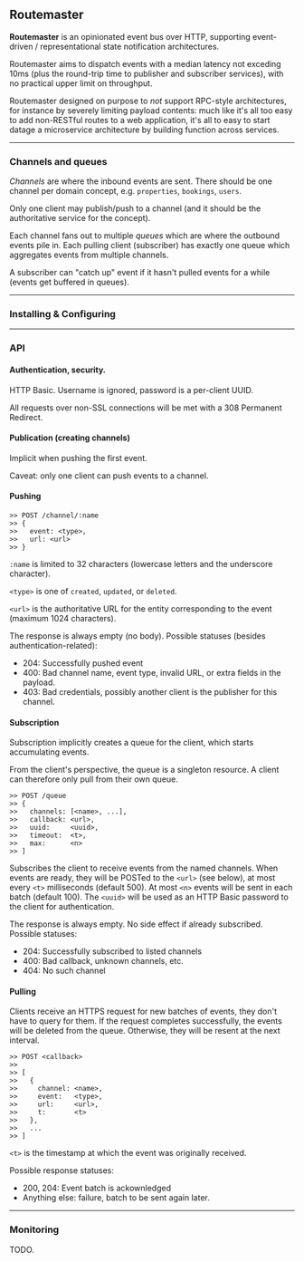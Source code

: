 ## Routemaster

**Routemaster** is an opinionated event bus over HTTP, supporting event-driven /
representational state notification architectures.

Routemaster aims to dispatch events with a median latency not exceding 10ms
(plus the round-trip time to publisher and subscriber services), with no
practical upper limit on throughput.

Routemaster designed on purpose to _not_ support RPC-style architectures, for instance
by severely limiting payload contents: much like it's all too easy to add
non-RESTful routes to a web application, it's all to easy to start datage a
microservice architecture by building function across services.


--------------------------------------------------------------------------------

### Channels and queues

*Channels* are where the inbound events are sent. There should be one channel
per domain concept, e.g. `properties`, `bookings`, `users`.

Only one client may publish/push to a channel (and it should be the
authoritative service for the concept).

Each channel fans out to multiple *queues* which are where the outbound events
pile in.
Each pulling client (subscriber) has exactly one queue which aggregates events
from multiple channels.

A subscriber can "catch up" event if it hasn't pulled events for a while
(events get buffered in queues).


--------------------------------------------------------------------------------

### Installing & Configuring





--------------------------------------------------------------------------------

### API

#### Authentication, security.

HTTP Basic. Username is ignored, password is a per-client UUID.

All requests over non-SSL connections will be met with a 308 Permanent Redirect.


#### Publication (creating channels)

Implicit when pushing the first event.

Caveat: only one client can push events to a channel.


#### Pushing 

    >> POST /channel/:name
    >> {
    >>   event: <type>,
    >>   url: <url>
    >> }

`:name` is limited to 32 characters (lowercase letters and the underscore
character).

`<type>` is one of `created`, `updated`, or `deleted`.

`<url>` is the authoritative URL for the entity corresponding to the event
(maximum 1024 characters).

The response is always empty (no body). Possible statuses (besides
authentication-related):

- 204: Successfully pushed event
- 400: Bad channel name, event type, invalid URL, or extra fields in the
  payload.
- 403: Bad credentials, possibly another client is the publisher for this
  channel.


#### Subscription

Subscription implicitly creates a queue for the client, which starts
accumulating events.

From the client's perspective, the queue is a singleton resource.
A client can therefore only pull from their own queue.

    >> POST /queue
    >> {
    >>   channels: [<name>, ...],
    >>   callback: <url>,
    >>   uuid:     <uuid>,
    >>   timeout:  <t>,
    >>   max:      <n>
    >> ]

Subscribes the client to receive events from the named channels. When events are
ready, they will be POSTed to the `<url>` (see below), at most every `<t>`
milliseconds (default 500). At most `<n>` events will be sent in each batch
(default 100).
The `<uuid>` will be used as an HTTP Basic password to the client for
authentication.

The response is always empty. No side effect if already subscribed.
Possible statuses:

- 204: Successfully subscribed to listed channels
- 400: Bad callback, unknown channels, etc.
- 404: No such channel


#### Pulling

Clients receive an HTTPS request for new batches of events, they don't have to
query for them.
If the request completes successfully, the events will be deleted from the
queue.
Otherwise, they will be resent at the next interval.

    >> POST <callback>
    >>
    >> [
    >>   { 
    >>     channel: <name>,
    >>     event:   <type>, 
    >>     url:     <url>, 
    >>     t:       <t> 
    >>   },
    >>   ...
    >> ]

`<t>` is the timestamp at which the event was originally received.

Possible response statuses:

- 200, 204: Event batch is ackownledged
- Anything else: failure, batch to be sent again later.


--------------------------------------------------------------------------------

### Monitoring

TODO.
